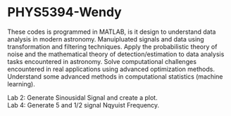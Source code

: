# PHYS5394-Wendy 

These codes is programmed in MATLAB, is it design to understand data analysis in modern astronomy.
Manuipluated signals and data using transformation and filtering techniques.
Apply the probabilistic theory of noise and the mathematical theory of
detection/estimation to data analysis tasks encountered in astronomy.
Solve computational challenges encountered in real applications using advanced optimization methods.
Understand some advanced methods in computational statistics (machine learning).

Lab 2: Generate Sinousidal Signal and create a plot.  
Lab 4: Generate 5 and 1/2 signal Nqyuist Frequency. 
